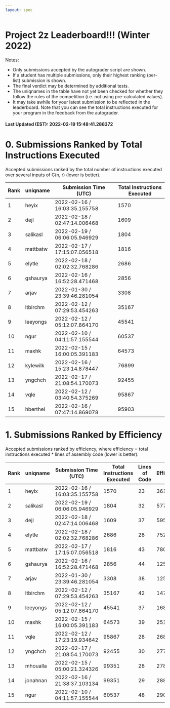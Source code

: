 ```yaml
---
layout: spec
---
```


Project 2z Leaderboard!!! (Winter 2022)
==============================
Notes:
- Only submissions accepted by the autograder script are shown.
- If a student has multiple submissions, only their highest ranking (per-list) submission is shown.
- The final verdict may be determined by additional tests.
- The uniqnames in the table have not yet been checked for whether they follow the rules of the competition (i.e. not using pre-calculated values).
- It may take awhile for your latest submission to be reflected in the leaderboard. Note that you can see the total instructions executed for your program in the feedback from the autograder.


#### Last Updated (EST): 2022-02-19 15:48:41.288372

# 0. Submissions Ranked by Total Instructions Executed
Accepted submissions ranked by the total number of instructions executed over several inputs of C(n, r) (lower is better).

| Rank  | uniqname | Submission Time (UTC) | Total Instructions Executed |
|---|---|---|---|
| 1 | heyix | 2022-02-16 / 16:03:35.155758 | 1570 |
| 2 | dejl | 2022-02-18 / 02:47:14.006468 | 1609 |
| 3 | salikasl | 2022-02-19 / 06:06:05.946929 | 1804 |
| 4 | mattbatw | 2022-02-17 / 17:15:07.056518 | 1816 |
| 5 | elytle | 2022-02-18 / 02:02:32.768286 | 2686 |
| 6 | gshaurya | 2022-02-16 / 16:52:28.471468 | 2856 |
| 7 | arjav | 2022-01-30 / 23:39:46.281054 | 3308 |
| 8 | ltbirchm | 2022-02-12 / 07:29:53.454263 | 35167 |
| 9 | leeyongs | 2022-02-12 / 05:12:07.864170 | 45541 |
| 10 | ngur | 2022-02-10 / 04:11:57.155544 | 60537 |
| 11 | maxhk | 2022-02-15 / 16:00:05.391183 | 64573 |
| 12 | kylewilk | 2022-02-16 / 15:23:14.878447 | 76899 |
| 13 | yngchch | 2022-02-17 / 21:08:54.170073 | 92455 |
| 14 | vqle | 2022-02-12 / 03:40:54.375269 | 95867 |
| 15 | hberthel | 2022-02-16 / 07:47:14.869078 | 95903 |


# 1. Submissions Ranked by Efficiency
Accepted submissions ranked by efficiency, where efficiency = total instructions executed * lines of assembly code (lower is better).

| Rank  | uniqname | Submission Time (UTC) | Total Instructions Executed |Lines of Code | Efficiency |
|---|---|---|---|---|---|
| 1 | heyix | 2022-02-16 / 16:03:35.155758 | 1570 | 23 | 36110 |
| 2 | salikasl | 2022-02-19 / 06:06:05.946929 | 1804 | 32 | 57728 |
| 3 | dejl | 2022-02-18 / 02:47:14.006468 | 1609 | 37 | 59533 |
| 4 | elytle | 2022-02-18 / 02:02:32.768286 | 2686 | 28 | 75208 |
| 5 | mattbatw | 2022-02-17 / 17:15:07.056518 | 1816 | 43 | 78088 |
| 6 | gshaurya | 2022-02-16 / 16:52:28.471468 | 2856 | 44 | 125664 |
| 7 | arjav | 2022-01-30 / 23:39:46.281054 | 3308 | 38 | 125704 |
| 8 | ltbirchm | 2022-02-12 / 07:29:53.454263 | 35167 | 42 | 1477014 |
| 9 | leeyongs | 2022-02-12 / 05:12:07.864170 | 45541 | 37 | 1685017 |
| 10 | maxhk | 2022-02-15 / 16:00:05.391183 | 64573 | 39 | 2518347 |
| 11 | vqle | 2022-02-12 / 17:23:19.934642 | 95867 | 28 | 2684276 |
| 12 | yngchch | 2022-02-17 / 21:08:54.170073 | 92455 | 30 | 2773650 |
| 13 | mhoualla | 2022-02-15 / 05:00:21.324326 | 99351 | 28 | 2781828 |
| 14 | jonahnan | 2022-02-16 / 21:38:37.103134 | 99351 | 29 | 2881179 |
| 15 | ngur | 2022-02-10 / 04:11:57.155544 | 60537 | 48 | 2905776 |


